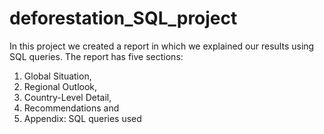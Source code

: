 # deforestation_SQL_project

In this project we created a report in which we explained our results using SQL queries. The report has five sections:
1. Global Situation, 
2. Regional Outlook, 
3. Country-Level Detail, 
5. Recommendations and 
6. Appendix: SQL queries used
